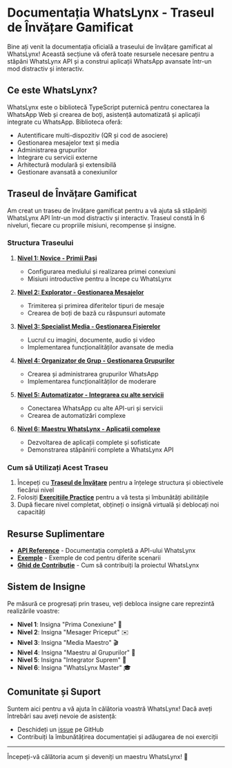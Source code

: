 # Documentația WhatsLynx - Traseul de Învățare Gamificat

Bine ați venit la documentația oficială a traseului de învățare gamificat al WhatsLynx! Această secțiune vă oferă toate resursele necesare pentru a stăpâni WhatsLynx API și a construi aplicații WhatsApp avansate într-un mod distractiv și interactiv.

## Ce este WhatsLynx?

WhatsLynx este o bibliotecă TypeScript puternică pentru conectarea la WhatsApp Web și crearea de boți, asistență automatizată și aplicații integrate cu WhatsApp. Biblioteca oferă:

- Autentificare multi-dispozitiv (QR și cod de asociere)
- Gestionarea mesajelor text și media
- Administrarea grupurilor
- Integrare cu servicii externe
- Arhitectură modulară și extensibilă
- Gestionare avansată a conexiunilor

## Traseul de Învățare Gamificat

Am creat un traseu de învățare gamificat pentru a vă ajuta să stăpâniți WhatsLynx API într-un mod distractiv și interactiv. Traseul constă în 6 niveluri, fiecare cu propriile misiuni, recompense și insigne.

### Structura Traseului

1. **[Nivel 1: Novice - Primii Pași](learning-path.md#nivel-1-novice---primii-pași-)**
   - Configurarea mediului și realizarea primei conexiuni
   - Misiuni introductive pentru a începe cu WhatsLynx

2. **[Nivel 2: Explorator - Gestionarea Mesajelor](learning-path.md#nivel-2-explorator---gestionarea-mesajelor-)**
   - Trimiterea și primirea diferitelor tipuri de mesaje
   - Crearea de boți de bază cu răspunsuri automate

3. **[Nivel 3: Specialist Media - Gestionarea Fișierelor](learning-path.md#nivel-3-specialist-media---gestionarea-fișierelor-)**
   - Lucrul cu imagini, documente, audio și video
   - Implementarea funcționalităților avansate de media

4. **[Nivel 4: Organizator de Grup - Gestionarea Grupurilor](learning-path.md#nivel-4-organizator-de-grup---gestionarea-grupurilor-)**
   - Crearea și administrarea grupurilor WhatsApp
   - Implementarea funcționalităților de moderare

5. **[Nivel 5: Automatizator - Integrarea cu alte servicii](learning-path.md#nivel-5-automatizator---integrarea-cu-alte-servicii-)**
   - Conectarea WhatsApp cu alte API-uri și servicii
   - Crearea de automatizări complexe

6. **[Nivel 6: Maestru WhatsLynx - Aplicații complexe](learning-path.md#nivel-6-maestru-whatslynx---aplicații-complexe-)**
   - Dezvoltarea de aplicații complete și sofisticate
   - Demonstrarea stăpânirii complete a WhatsLynx API

### Cum să Utilizați Acest Traseu

1. Începeți cu **[Traseul de Învățare](learning-path.md)** pentru a înțelege structura și obiectivele fiecărui nivel
2. Folosiți **[Exercițiile Practice](learning-exercises.md)** pentru a vă testa și îmbunătăți abilitățile
3. După fiecare nivel completat, obțineți o insignă virtuală și deblocați noi capacități

## Resurse Suplimentare

- **[API Reference](../src/index.ts)** - Documentația completă a API-ului WhatsLynx
- **[Exemple](../examples/)** - Exemple de cod pentru diferite scenarii
- **[Ghid de Contribuție](../CONTRIBUTING.md)** - Cum să contribuiți la proiectul WhatsLynx

## Sistem de Insigne

Pe măsură ce progresați prin traseu, veți debloca insigne care reprezintă realizările voastre:

- **Nivel 1**: Insigna "Prima Conexiune" 📱
- **Nivel 2**: Insigna "Mesager Priceput" ✉️
- **Nivel 3**: Insigna "Media Maestro" 🎬
- **Nivel 4**: Insigna "Maestru al Grupurilor" 👑
- **Nivel 5**: Insigna "Integrator Suprem" 🔌
- **Nivel 6**: Insigna "WhatsLynx Master" 🎓

## Comunitate și Suport

Suntem aici pentru a vă ajuta în călătoria voastră WhatsLynx! Dacă aveți întrebări sau aveți nevoie de asistență:

- Deschideți un [issue](https://github.com/gyovannyvpn123/whatslynx-api/issues) pe GitHub
- Contribuiți la îmbunătățirea documentației și adăugarea de noi exerciții

---

Începeți-vă călătoria acum și deveniți un maestru WhatsLynx! 🚀